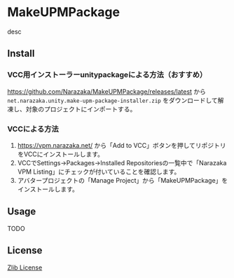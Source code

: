 # MakeUPMPackage

desc

## Install

### VCC用インストーラーunitypackageによる方法（おすすめ）

https://github.com/Narazaka/MakeUPMPackage/releases/latest から `net.narazaka.unity.make-upm-package-installer.zip` をダウンロードして解凍し、対象のプロジェクトにインポートする。

### VCCによる方法

1. https://vpm.narazaka.net/ から「Add to VCC」ボタンを押してリポジトリをVCCにインストールします。
2. VCCでSettings→Packages→Installed Repositoriesの一覧中で「Narazaka VPM Listing」にチェックが付いていることを確認します。
3. アバタープロジェクトの「Manage Project」から「MakeUPMPackage」をインストールします。

## Usage

TODO

## License

[Zlib License](LICENSE.txt)
